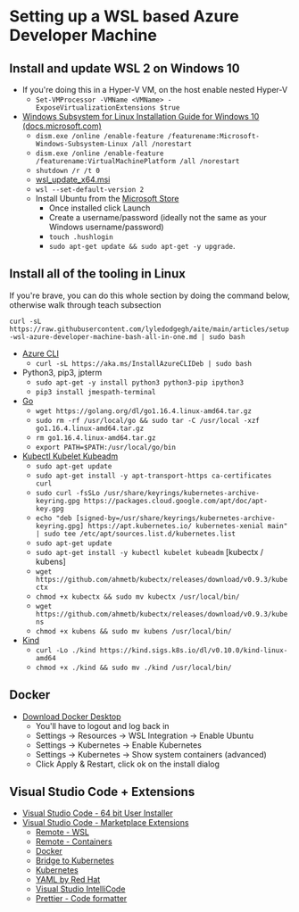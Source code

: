 # Setting up a WSL based Azure Developer Machine

## Install and update WSL 2 on Windows 10

- If you're doing this in a Hyper-V VM, on the host enable nested Hyper-V
  - `Set-VMProcessor -VMName <VMName> -ExposeVirtualizationExtensions $true`
- [Windows Subsystem for Linux Installation Guide for Windows 10 (docs.microsoft.com)](https://docs.microsoft.com/windows/wsl/install-win10)
  - `dism.exe /online /enable-feature /featurename:Microsoft-Windows-Subsystem-Linux /all /norestart`
  - `dism.exe /online /enable-feature /featurename:VirtualMachinePlatform /all /norestart`
  - `shutdown /r /t 0`
  - [wsl_update_x64.msi](https://wslstorestorage.blob.core.windows.net/wslblob/wsl_update_x64.msi)
  - `wsl --set-default-version 2`
  - Install Ubuntu from the [Microsoft Store](https://aka.ms/wslstore)
    - Once installed click Launch
    - Create a username/password (ideally not the same as your Windows username/password)
    - `touch .hushlogin`
    - `sudo apt-get update && sudo apt-get -y upgrade`.

## Install all of the tooling in Linux

If you're brave, you can do this whole section by doing the command below, otherwise walk through teach subsection

  `curl -sL https://raw.githubusercontent.com/lyledodgegh/aite/main/articles/setup-wsl-azure-developer-machine-bash-all-in-one.md | sudo bash`

- [Azure CLI](https://docs.microsoft.com/cli/azure/install-azure-cli-linux)
  - `curl -sL https://aka.ms/InstallAzureCLIDeb | sudo bash`
- Python3, pip3, jpterm
  - `sudo apt-get -y install python3 python3-pip ipython3`
  - `pip3 install jmespath-terminal`
- [Go](https://golang.org/doc/install)
  - `wget https://golang.org/dl/go1.16.4.linux-amd64.tar.gz`
  - `sudo rm -rf /usr/local/go && sudo tar -C /usr/local -xzf go1.16.4.linux-amd64.tar.gz`
  - `rm go1.16.4.linux-amd64.tar.gz`
  - `export PATH=$PATH:/usr/local/go/bin`
- [Kubectl Kubelet Kubeadm](https://kubernetes.io/docs/tasks/tools/install-kubectl-linux/)
  - `sudo apt-get update`
  - `sudo apt-get install -y apt-transport-https ca-certificates curl`
  - `sudo curl -fsSLo /usr/share/keyrings/kubernetes-archive-keyring.gpg https://packages.cloud.google.com/apt/doc/apt-key.gpg`
  - `echo "deb [signed-by=/usr/share/keyrings/kubernetes-archive-keyring.gpg] https://apt.kubernetes.io/ kubernetes-xenial main" | sudo tee /etc/apt/sources.list.d/kubernetes.list`
  - `sudo apt-get update`
  - `sudo apt-get install -y kubectl kubelet kubeadm`
  [kubectx / kubens]
  - `wget https://github.com/ahmetb/kubectx/releases/download/v0.9.3/kubectx`
  - `chmod +x kubectx && sudo mv kubectx /usr/local/bin/`
  - `wget https://github.com/ahmetb/kubectx/releases/download/v0.9.3/kubens`
  - `chmod +x kubens && sudo mv kubens /usr/local/bin/`
- [Kind](https://kind.sigs.k8s.io/docs/user/using-wsl2/)
  - `curl -Lo ./kind https://kind.sigs.k8s.io/dl/v0.10.0/kind-linux-amd64`
  - `chmod +x ./kind && sudo mv ./kind /usr/local/bin/`

## Docker

- [Download Docker Desktop](https://desktop.docker.com/win/stable/amd64/Docker%20Desktop%20Installer.exe)
  - You'll have to logout and log back in
  - Settings -> Resources -> WSL Integration -> Enable Ubuntu
  - Settings -> Kubernetes -> Enable Kubernetes
  - Settings -> Kubernetes -> Show system containers (advanced)
  - Click Apply & Restart, click ok on the install dialog


## Visual Studio Code + Extensions

- [Visual Studio Code - 64 bit User Installer](https://code.visualstudio.com/docs/?dv=win64user)
- [Visual Studio Code - Marketplace Extensions](https://marketplace.visualstudio.com/vscode)
  - [Remote - WSL](https://marketplace.visualstudio.com/items?itemName=ms-vscode-remote.remote-wsl)
  - [Remote - Containers](ms-vscode-remote.remote-containers)
  - [Docker](https://marketplace.visualstudio.com/items?itemName=ms-azuretools.vscode-docker)
  - [Bridge to Kubernetes](https://marketplace.visualstudio.com/items?itemName=mindaro.mindaro)
  - [Kubernetes](https://marketplace.visualstudio.com/items?itemName=ms-kubernetes-tools.vscode-kubernetes-tool)
  - [YAML by Red Hat](https://marketplace.visualstudio.com/items?itemName=redhat.vscode-yaml)
  - [Visual Studio IntelliCode](https://marketplace.visualstudio.com/items?itemName=VisualStudioExptTeam.vscodeintellicode)
  - [Prettier - Code formatter](https://marketplace.visualstudio.com/items?itemName=esbenp.prettier-vscode)
